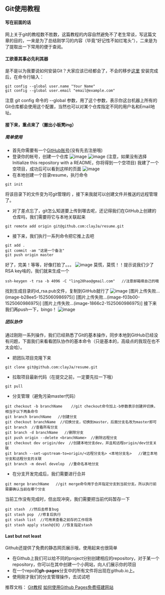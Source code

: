 ## Git使用教程
#### 写在前面的话
网上关于git的教程数不胜数，这篇教程的内容自然避免不了老生常谈，写这篇文章的目的，一来是为了总结刚学习的内容（毕竟“好记性不如烂笔头”），二来是为了提取出一下常用的便于查阅。
#### 工欲善其事必先利其器
是不是以为我要说如何安装Git？大家应该已经都会了，不会的移步[这里](https://blog.csdn.net/clayja/article/details/61420955)
安装完成后，在命令行输入：
```
git config --global user.name "Your Name"
git config --global user.email "email@example.com"
```
注意 git config 命令的 --global 参数，用了这个参数，表示你这台机器上所有的Git仓库都会使用这个配置，当然也可以对某个仓库指定不同的用户名和Email地址。
#### 接下来，重点来了（搬出小板凳ing）
##### 简单使用
+ 首先你需要有一个[GitHub账号](https://github.com/)(没有先去注册哦)
+ 登录你的帐号，创建一个仓库
![image](http://upload-images.jianshu.io/upload_images/11218971-c9d7841555a2cdb6.png?imageMogr2/auto-orient/strip%7CimageView2/2/w/1240)
![image](http://upload-images.jianshu.io/upload_images/11218971-0cfc9a956591f7c0.png?imageMogr2/auto-orient/strip%7CimageView2/2/w/1240)
(注意，如果没有选择Initialize this repository with a README，你将得到一个空项目)
我建了一个空项目，成功后可以看到这样的页面
![image](http://upload-images.jianshu.io/upload_images/11218971-aef445ca2a942f19.png?imageMogr2/auto-orient/strip%7CimageView2/2/w/1240)
+ 在本地创建一个目录resume，执行命令
```
git init
```
将该目录下的文件变为可git管理的 ，接下来我就可以创建文件并推送的远程管理了。

+ 对了差点忘了，git怎么知道要上传到哪去呢，还记得我们在GitHub上创建的仓库吗，我们需要将它与本地关联起来
```
git remote add origin git@github.com:clayJa/resume.git
```
+ 接下来，我们执行一系列命令把它推上去吧
```
git add . 
git commit -am "这是一个备注"
git push origin master
```
好了，完美！等等，好像打脸了。。。
![image](http://upload-images.jianshu.io/upload_images/11218971-f42f1033dbc227ed.png?imageMogr2/auto-orient/strip%7CimageView2/2/w/1240)
莫慌，莫慌！！提示说我们少了RSA key啥的，我们就来生成一个
```
ssh-keygen -t rsa -b 4096 -C "ling20hao@gmail.com"   //注意邮箱填自己的哦
```
找到生成目录的id_rsa.pub文件，复制到GitHub就行了
![image](http://upload-images.jianshu.io/upload_images/11218971-05fbe662e3422758.png?imageMogr2/auto-orient/strip%7CimageView2/2/w/1240)
[图片上传失败...(image-b28ee5-1525060986975)]
[图片上传失败...(image-f03b00-1525060986975)]
[图片上传失败...(image-1866c2-1525060986975)]
接下来我们再push一下，bingo！
![image](http://upload-images.jianshu.io/upload_images/11218971-f30345c1e14b1204.png?imageMogr2/auto-orient/strip%7CimageView2/2/w/1240)
##### 团队协作
通过刚刚一系列操作，我们已经熟悉了Git的基本操作，同步本地到GitHub已经没有问题，下面我们来看看团队协作的基本命令（只是基本的，高级点的我现在也不太会哈）。
+ 把团队项目克隆下来
```
git clone git@github.com:clayJa/resume.git
```
+ 拉取项目最新代码（在提交之前，一定要先拉一下哦）
```
git pull
```
+ 分支管理（避免污染master代码）
```
git checkout -b branchName    //git checkout命令加上-b参数表示创建并切换，相当于以下两条命令
git branch branchName   //创建分支
git checkout branchName  //切换分支，切换到master，后面分支名改为master即可
git branch  //查看所有分支
git branch -d branchName   //删除分支
git push origin --delete <branchName>  //删除远程分支
git checkout dev origin/dev  //创建本地分支dev，并且和远程origin/dev分支关联
git branch --set-upstream-to=origin/<远程分支名> <本地分支名>   //建立本地分支和远程分支的关联
git branch -m devel develop  //重命名本地分支
```
+ 在分支开发完成后，我们需要进行合并
``` 
git merge branchName   //git merge命令用于合并指定分支到当前分支。所以执行前需要确认当前在哪个分支
```
当前工作没有完成时，但出现冲突，我们需要把当前代码暂存一下
```
git stash  //然后去修复bug
git stash pop  //修复后执行
git stash list  //可用来查看之前存的工作现场
git stash apply stash@{0} //恢复指定stash
```
#### Last but not least
Github还提供了免费的静态网页展示哦，使用起来也很简单
*  在Github上我们可以给不同的project分别创建相应的repository，对于某一个repository，你可以在其中创建一个小网站，向人们展示你的项目
*   在一个repo的**gh-pages**分支中的所有文件将出现在github.io上。
* 使用刚才我们的分支管理操作，去试试吧

推荐文档：
[Git教程](https://lvwzhen.gitbooks.io/git-tutorial/content/)
[如何使用Github Pages免费搭建网站](https://www.jianshu.com/p/6cabb41495c8)






